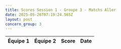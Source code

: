 ```yaml
---
title: Scores Session 1 - Groupe 3 - Matchs Aller
date: 2025-05-26T07:19:24.565Z
layout: post
concern_group: 3
---
```




| Équipe 1 | Équipe 2 | Score | Date |
|----------|----------|-------|------|

